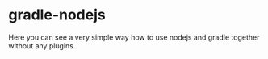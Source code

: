 # gradle-nodejs
Here you can see a very simple way how to use nodejs and gradle together without any plugins.
